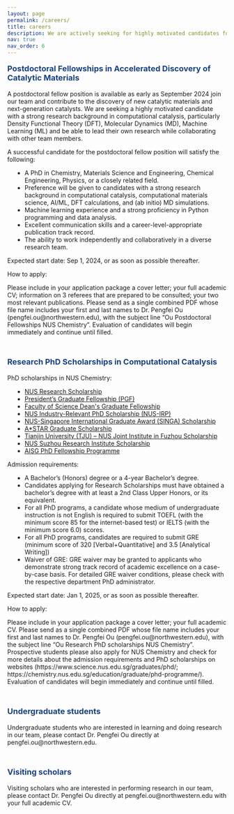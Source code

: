 ```yaml
---
layout: page
permalink: /careers/
title: careers
description: We are actively seeking for highly motivated candidates for postdoctoral fellowshipes, research PhD scholarship, undergraduate students, and visiting scholars.
nav: true
nav_order: 6
---
```



<p style="color: #19417E; font-weight: bold; font-size: 18px;">Postdoctoral Fellowships in Accelerated Discovery of Catalytic Materials</p>
<p>A postdoctoral fellow position is available as early as September 2024 join our team and contribute to the discovery of new catalytic materials and next-generation catalysts. We are seeking a highly motivated candidate with a strong research background in computational catalysis, particularly Density Functional Theory (DFT), Molecular Dynamics (MD), Machine Learning (ML) and be able to lead their own research while collaborating with other team members.</p>

<p>A successful candidate for the postdoctoral fellow position will satisfy the following:
<ul style="margin-left:16px; ">
 <li>A PhD in Chemistry, Materials Science and Engineering, Chemical Engineering, Physics, or a closely related field.</li>
 <li>Preference will be given to candidates with a strong research background in computational catalysis, computational materials science, AI/ML, DFT calculations, and (ab initio) MD simulations.</li>
 <li>Machine learning experience and a strong proficiency in Python programming and data analysis.</li>
 <li>Excellent communication skills and a career-level-appropriate publication track record.</li>
 <li>The ability to work independently and collaboratively in a diverse research team.</li>
</ul>
</p>
<p>Expected start date: Sep 1, 2024, or as soon as possible thereafter.</p>
<p>How to apply:</p>
<p>Please include in your application package a cover letter; your full academic CV; information on 3 referees that are prepared to be consulted; your two most relevant publications. Please send as a single combined PDF whose file name includes your first and last names to Dr. Pengfei Ou (pengfei.ou@northwestern.edu), with the subject line “Ou Postdoctoral Fellowships NUS Chemistry”. Evaluation of candidates will begin immediately and continue until filled.</p>

<br>
<p style="color: #19417E; font-weight: bold; font-size: 18px;">Research PhD Scholarships in Computational Catalysis</p>
<p>PhD scholarships in NUS Chemistry:
<ul style="margin-left:16px; ">
 <li><a href="https://nusgs.nus.edu.sg/scholarships-list/">NUS Research Scholarship</a></li>
 <li><a href="https://nusgs.nus.edu.sg/scholarships-list/">President’s Graduate Fellowship (PGF)</a></li>
 <li><a href="https://www.science.nus.edu.sg/wp-content/uploads/2022/11/FOS_Dean-Graduate-Fellowships-Terms-Conditions.pdf">Faculty of Science Dean's Graduate Fellowship</a></li>
 <li><a href="https://nusgs.nus.edu.sg/scholarships-list/">NUS Industry-Relevant PhD Scholarship (NUS-IRP)</a></li>
 <li><a href="https://www.a-star.edu.sg/Scholarships/for-graduate-studies/singapore-international-graduate-award-singa">NUS-Singapore International Graduate Award (SINGA) Scholarship</a></li>
 <li><a href="https://www.a-star.edu.sg/Scholarships/for-graduate-studies/a-star-graduate-scholarship-singapore">A*STAR Graduate Scholarship</a></li>
 <li><a href="http://www.tju-nus-fz.org.cn/">Tianjin University (TJU) – NUS Joint Institute in Fuzhou Scholarship</a></li>
 <li><a href="https://www.nusri.cn/">NUS Suzhou Research Institute Scholarship</a></li>
 <li><a href="https://aisingapore.org/research/phd-fellowship-programme/">AISG PhD Fellowship Programme</a></li> 
</ul>
</p>
<p>Admission requirements:
<ul style="margin-left:16px; ">
 <li>A Bachelor’s (Honors) degree or a 4-year Bachelor’s degree.</li>
 <li>Candidates applying for Research Scholarships must have obtained a bachelor’s degree with at least a 2nd Class Upper Honors, or its equivalent.</li>
 <li>For all PhD programs, a candidate whose medium of undergraduate instruction is not English is required to submit TOEFL (with the minimum score 85 for the internet-based test) or IELTS (with the minimum score 6.0) scores.</li>
 <li>For all PhD programs, candidates are required to submit GRE (minimum score of 320 [Verbal+Quantitative] and 3.5 [Analytical Writing])</li>
 <li>Waiver of GRE: GRE waiver may be granted to applicants who demonstrate strong track record of academic excellence on a case-by-case basis. For detailed GRE waiver conditions, please check with the respective department PhD administrator.</li>
</ul>
</p>
<p>Expected start date: Jan 1, 2025, or as soon as possible thereafter.</p>
<p>How to apply:</p>
<p>Please include in your application package a cover letter; your full academic CV. Please send as a single combined PDF whose file name includes your first and last names to Dr. Pengfei Ou (pengfei.ou@northwestern.edu), with the subject line “Ou Research PhD scholarships NUS Chemistry”. Prospective students please also apply for NUS Chemistry and check for more details about the admission requirements and PhD scholarships on websites (https://www.science.nus.edu.sg/graduates/phd/; https://chemistry.nus.edu.sg/education/graduate/phd-programme/). Evaluation of candidates will begin immediately and continue until filled.</p>

<br>
<p style="color: #19417E; font-weight: bold; font-size: 18px;">Undergraduate students</p>
<p>Undergraduate students who are interested in learning and doing research in our team, please contact Dr. Pengfei Ou directly at pengfei.ou@northwestern.edu.</p>

<br>
<p style="color: #19417E; font-weight: bold; font-size: 18px;">Visiting scholars</p>
<p>Visiting scholars who are interested in performing research in our team, please contact Dr. Pengfei Ou directly at pengfei.ou@northwestern.edu with your full academic CV.</p>
